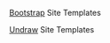 
[Bootstrap](https://bootstrapmade.com/)
Site Templates

[Undraw](https://evie.undraw.co/)
Site Templates
